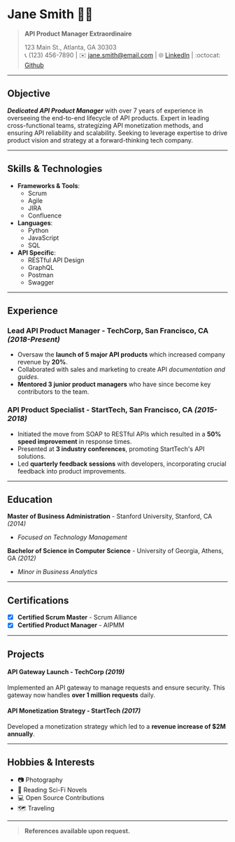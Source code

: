 # **Jane Smith** :woman_technologist:
> **API Product Manager Extraordinaire**
>
> 123 Main St., Atlanta, GA 30303  
> :telephone_receiver: (123) 456-7890 | :envelope: jane.smith@email.com | :globe_with_meridians: [LinkedIn](http://linkedin.com/in/janesmith) | :octocat: [Github](http://github.com/janesmith)

---

## **Objective**
**_Dedicated API Product Manager_** with over 7 years of experience in overseeing the end-to-end lifecycle of API products. Expert in leading cross-functional teams, strategizing API monetization methods, and ensuring API reliability and scalability. Seeking to leverage expertise to drive product vision and strategy at a forward-thinking tech company.

---

## **Skills & Technologies**
- **Frameworks & Tools**:  
    * Scrum
    * Agile
    * JIRA
    * Confluence
- **Languages**:
    * Python
    * JavaScript
    * SQL
- **API Specific**:
    * RESTful API Design
    * GraphQL
    * Postman
    * Swagger

---

## **Experience**

### **Lead API Product Manager** - TechCorp, San Francisco, CA _(2018-Present)_
* Oversaw the **launch of 5 major API products** which increased company revenue by **20%**.
* Collaborated with sales and marketing to create API _documentation and guides_.
* **Mentored 3 junior product managers** who have since become key contributors to the team.

### **API Product Specialist** - StartTech, San Francisco, CA _(2015-2018)_
* Initiated the move from SOAP to RESTful APIs which resulted in a **50% speed improvement** in response times.
* Presented at **3 industry conferences**, promoting StartTech's API solutions.
* Led **quarterly feedback sessions** with developers, incorporating crucial feedback into product improvements.

---

## **Education**

**Master of Business Administration** - Stanford University, Stanford, CA _(2014)_
* _Focused on Technology Management_

**Bachelor of Science in Computer Science** - University of Georgia, Athens, GA _(2012)_
* _Minor in Business Analytics_

---

## **Certifications**

- [x] **Certified Scrum Master** - Scrum Alliance
- [x] **Certified Product Manager** - AIPMM

---

## **Projects**

#### **API Gateway Launch** - TechCorp _(2019)_
Implemented an API gateway to manage requests and ensure security. This gateway now handles **over 1 million requests** daily.

#### **API Monetization Strategy** - StartTech _(2017)_
Developed a monetization strategy which led to a **revenue increase of $2M annually**.

---

## **Hobbies & Interests**

- :camera: Photography
- :book: Reading Sci-Fi Novels
- :computer: Open Source Contributions
- :world_map: Traveling

---

> **References available upon request.**

